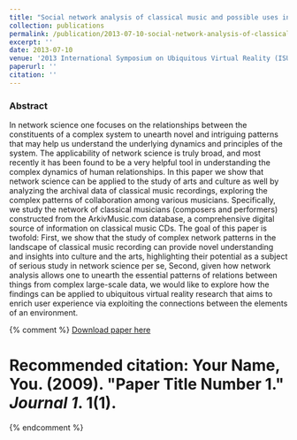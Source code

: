 ```yaml
---
title: "Social network analysis of classical music and possible uses in ubiquitous VR"
collection: publications
permalink: /publication/2013-07-10-social-network-analysis-of-classical-music-and-possible-uses-in-ubiquitous-VR
excerpt: ''
date: 2013-07-10
venue: '2013 International Symposium on Ubiquitous Virtual Reality (ISUVR)'
paperurl: ''
citation: ''
---
```

### Abstract
In network science one focuses on the relationships between the constituents of a complex system to unearth novel and intriguing patterns that may help us understand the underlying dynamics and principles of the system. The applicability of network science is truly broad, and most recently it has been found to be a very helpful tool in understanding the complex dynamics of human relationships. In this paper we show that network science can be applied to the study of arts and culture as well by analyzing the archival data of classical music recordings, exploring the complex patterns of collaboration among various musicians. Specifically, we study the network of classical musicians (composers and performers) constructed from the ArkivMusic.com database, a comprehensive digital source of information on classical music CDs. The goal of this paper is twofold: First, we show that the study of complex network patterns in the landscape of classical music recording can provide novel understanding and insights into culture and the arts, highlighting their potential as a subject of serious study in network science per se, Second, given how network analysis allows one to unearth the essential patterns of relations between things from complex large-scale data, we would like to explore how the findings can be applied to ubiquitous virtual reality research that aims to enrich user experience via exploiting the connections between the elements of an environment.

{% comment %}
[Download paper here](http://academicpages.github.io/files/paper1.pdf)

# Recommended citation: Your Name, You. (2009). "Paper Title Number 1." <i>Journal 1</i>. 1(1). 
{% endcomment %}